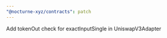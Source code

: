 ```yaml
---
"@nocturne-xyz/contracts": patch
---
```


Add tokenOut check for exactInputSingle in UniswapV3Adapter
